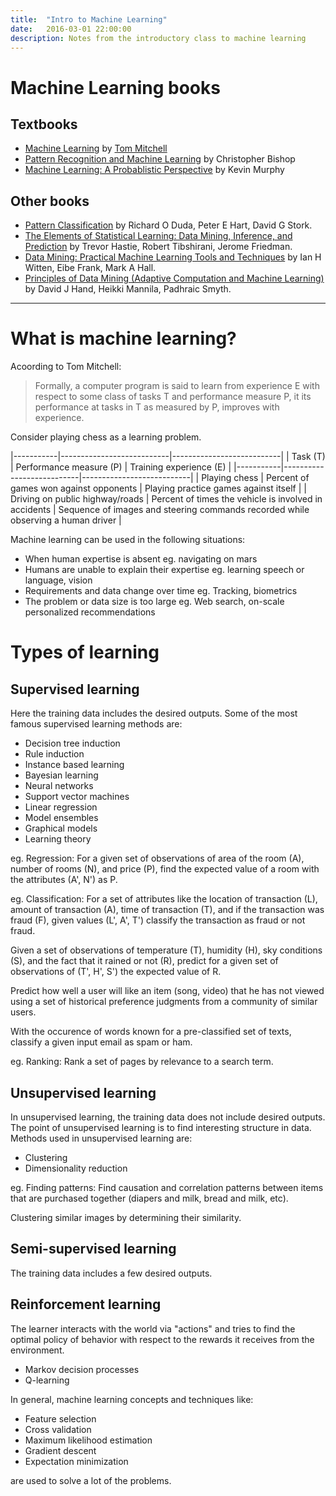 ```yaml
---
title:  "Intro to Machine Learning"
date:   2016-03-01 22:00:00
description: Notes from the introductory class to machine learning
---
```


# Machine Learning books

## Textbooks

* [Machine Learning](http://www.cs.cmu.edu/afs/cs.cmu.edu/user/mitchell/ftp/mlbook.html) by [Tom Mitchell](http://www.cs.cmu.edu/~tom/)
* [Pattern Recognition and Machine Learning]() by Christopher Bishop
* [Machine Learning: A Probablistic Perspective]() by Kevin Murphy

## Other books

* [Pattern Classification]() by Richard O Duda, Peter E Hart, David G Stork.
* [The Elements of Statistical Learning: Data Mining, Inference, and Prediction]() by Trevor Hastie, Robert Tibshirani, Jerome Friedman.
* [Data Mining: Practical Machine Learning Tools and Techniques]() by Ian H Witten, Eibe Frank, Mark A Hall.
* [Principles of Data Mining (Adaptive Computation and Machine Learning)]() by David J Hand, Heikki Mannila, Padhraic Smyth.

---

# What is machine learning?

Acoording to Tom Mitchell:

> Formally, a computer program is said to learn from experience E with respect to some class of tasks T and performance measure P, it its performance at tasks in T as measured by P, improves with experience.

Consider playing chess as a learning problem.

|-----------|---------------------------|---------------------------|
| Task (T)  | Performance measure (P)   | Training experience (E)   |
|-----------|---------------------------|---------------------------|
| Playing chess | Percent of games won against opponents | Playing practice games against itself |
| Driving on public highway/roads | Percent of times the vehicle is involved in accidents | Sequence of images and steering commands recorded while observing a human driver |

Machine learning can be used in the following situations:

* When human expertise is absent
    eg. navigating on mars
* Humans are unable to explain their expertise
    eg. learning speech or language, vision
* Requirements and data change over time
    eg. Tracking, biometrics
* The problem or data size is too large
    eg. Web search, on-scale personalized recommendations

# Types of learning

## Supervised learning

Here the training data includes the desired outputs. Some of the most famous supervised learning methods are:

* Decision tree induction
* Rule induction
* Instance based learning
* Bayesian learning
* Neural networks
* Support vector machines
* Linear regression
* Model ensembles
* Graphical models
* Learning theory

eg. Regression: For a given set of observations of area of the room (A), number of rooms (N), and price (P), find the expected value of a room with the attributes (A', N') as P.

eg. Classification: For a set of attributes like the location of transaction (L), amount of transaction (A), time of transaction (T), and if the transaction was fraud (F), given values (L', A', T') classify the transaction as fraud or not fraud.

Given a set of observations of temperature (T), humidity (H), sky conditions (S), and the fact that it rained or not (R), predict for a given set of observations of (T', H', S') the expected value of R.

Predict how well a user will like an item (song, video) that he has not viewed using a set of historical preference judgments from a community of similar users.

With the occurence of words known for a pre-classified set of texts, classify a given input email as spam or ham.

eg. Ranking: Rank a set of pages by relevance to a search term.

## Unsupervised learning

In unsupervised learning, the training data does not include desired outputs. The point of unsupervised learning is to find interesting structure in data. Methods used in unsupervised learning are:

* Clustering
* Dimensionality reduction

eg. Finding patterns: Find causation and correlation patterns between items that are purchased together (diapers and milk, bread and milk, etc).

Clustering similar images by determining their similarity.

## Semi-supervised learning

The training data includes a few desired outputs.

## Reinforcement learning

The learner interacts with the world via "actions" and tries to find the optimal policy of behavior with respect to the rewards it receives from the environment.

* Markov decision processes
* Q-learning

In general, machine learning concepts and techniques like:

* Feature selection
* Cross validation
* Maximum likelihood estimation
* Gradient descent
* Expectation minimization

are used to solve a lot of the problems.
